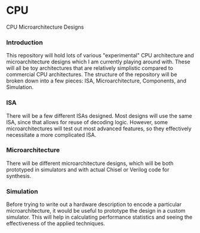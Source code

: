 # CPU
CPU Microarchitecture Designs

### Introduction

This repository will hold lots of various "experimental" CPU architecture and microarchitecture designs which I am currently
playing around with. These will all be toy architectures that are relatively simplistic compared to commercial CPU
architectures. The structure of the repository will be broken down into a few pieces: ISA, Microarchitecture, Components, and
Simulation.

### ISA

There will be a few different ISAs designed. Most designs will use the same ISA, since that allows for reuse of decoding
logic. However, some microarchitectures will test out most advanced features, so they effectively necessitate a more
complicated ISA.

### Microarchitecture

There will be different microarchitecture designs, which will be both prototyped in simulators and with actual Chisel or
Verilog code for synthesis.

### Simulation

Before trying to write out a hardware description to encode a particular microarchitecture, it would be useful to prototype
the design in a custom simulator. This will help in calculating performance statistics and seeing the effectiveness of the
applied techniques.
